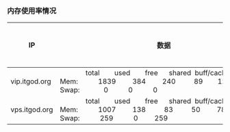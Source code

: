 ### <a name="memorycheck">内存使用率情况</a>


IP | 数据 | 备注| 执行命令
-----|-----|-----|-----
vip.itgod.org | &nbsp;&nbsp;&nbsp;&nbsp;&nbsp;&nbsp;&nbsp;&nbsp;&nbsp;&nbsp;&nbsp;&nbsp;&nbsp;&nbsp;total&nbsp;&nbsp;&nbsp;&nbsp;&nbsp;&nbsp;&nbsp;&nbsp;used&nbsp;&nbsp;&nbsp;&nbsp;&nbsp;&nbsp;&nbsp;&nbsp;free&nbsp;&nbsp;&nbsp;&nbsp;&nbsp;&nbsp;shared&nbsp;&nbsp;buff/cache&nbsp;&nbsp;&nbsp;available<br>Mem:&nbsp;&nbsp;&nbsp;&nbsp;&nbsp;&nbsp;&nbsp;&nbsp;&nbsp;&nbsp;&nbsp;1839&nbsp;&nbsp;&nbsp;&nbsp;&nbsp;&nbsp;&nbsp;&nbsp;&nbsp;384&nbsp;&nbsp;&nbsp;&nbsp;&nbsp;&nbsp;&nbsp;&nbsp;&nbsp;240&nbsp;&nbsp;&nbsp;&nbsp;&nbsp;&nbsp;&nbsp;&nbsp;&nbsp;&nbsp;89&nbsp;&nbsp;&nbsp;&nbsp;&nbsp;&nbsp;&nbsp;&nbsp;1213&nbsp;&nbsp;&nbsp;&nbsp;&nbsp;&nbsp;&nbsp;&nbsp;1167<br>Swap:&nbsp;&nbsp;&nbsp;&nbsp;&nbsp;&nbsp;&nbsp;&nbsp;&nbsp;&nbsp;&nbsp;&nbsp;&nbsp;0&nbsp;&nbsp;&nbsp;&nbsp;&nbsp;&nbsp;&nbsp;&nbsp;&nbsp;&nbsp;&nbsp;0&nbsp;&nbsp;&nbsp;&nbsp;&nbsp;&nbsp;&nbsp;&nbsp;&nbsp;&nbsp;&nbsp;0<br> | test2 | free -m
vps.itgod.org | &nbsp;&nbsp;&nbsp;&nbsp;&nbsp;&nbsp;&nbsp;&nbsp;&nbsp;&nbsp;&nbsp;&nbsp;&nbsp;&nbsp;total&nbsp;&nbsp;&nbsp;&nbsp;&nbsp;&nbsp;&nbsp;&nbsp;used&nbsp;&nbsp;&nbsp;&nbsp;&nbsp;&nbsp;&nbsp;&nbsp;free&nbsp;&nbsp;&nbsp;&nbsp;&nbsp;&nbsp;shared&nbsp;&nbsp;buff/cache&nbsp;&nbsp;&nbsp;available<br>Mem:&nbsp;&nbsp;&nbsp;&nbsp;&nbsp;&nbsp;&nbsp;&nbsp;&nbsp;&nbsp;&nbsp;1007&nbsp;&nbsp;&nbsp;&nbsp;&nbsp;&nbsp;&nbsp;&nbsp;&nbsp;138&nbsp;&nbsp;&nbsp;&nbsp;&nbsp;&nbsp;&nbsp;&nbsp;&nbsp;&nbsp;83&nbsp;&nbsp;&nbsp;&nbsp;&nbsp;&nbsp;&nbsp;&nbsp;&nbsp;&nbsp;50&nbsp;&nbsp;&nbsp;&nbsp;&nbsp;&nbsp;&nbsp;&nbsp;&nbsp;785&nbsp;&nbsp;&nbsp;&nbsp;&nbsp;&nbsp;&nbsp;&nbsp;&nbsp;641<br>Swap:&nbsp;&nbsp;&nbsp;&nbsp;&nbsp;&nbsp;&nbsp;&nbsp;&nbsp;&nbsp;&nbsp;259&nbsp;&nbsp;&nbsp;&nbsp;&nbsp;&nbsp;&nbsp;&nbsp;&nbsp;&nbsp;&nbsp;0&nbsp;&nbsp;&nbsp;&nbsp;&nbsp;&nbsp;&nbsp;&nbsp;&nbsp;259<br> | test1 | free -m
